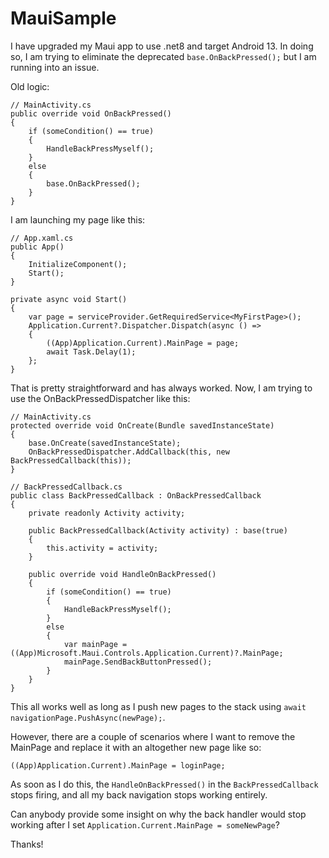 # MauiSample

I have upgraded my Maui app to use .net8 and target Android 13.  In doing so, I am trying to eliminate the deprecated `base.OnBackPressed();` but I am running into an issue.

Old logic:
```
// MainActivity.cs
public override void OnBackPressed()
{
    if (someCondition() == true)
    {
        HandleBackPressMyself();
    }
    else
    {
        base.OnBackPressed();
    }
}
```

I am launching my page like this:

```
// App.xaml.cs
public App()
{
    InitializeComponent();
    Start();
}

private async void Start()
{
    var page = serviceProvider.GetRequiredService<MyFirstPage>();
    Application.Current?.Dispatcher.Dispatch(async () =>
    {
        ((App)Application.Current).MainPage = page;
        await Task.Delay(1);
    };
}
```

That is pretty straightforward and has always worked.  Now, I am trying to use the OnBackPressedDispatcher like this:

```
// MainActivity.cs
protected override void OnCreate(Bundle savedInstanceState)
{
    base.OnCreate(savedInstanceState);
    OnBackPressedDispatcher.AddCallback(this, new BackPressedCallback(this));
}
```

```
// BackPressedCallback.cs
public class BackPressedCallback : OnBackPressedCallback
{
    private readonly Activity activity;

    public BackPressedCallback(Activity activity) : base(true)
    {
        this.activity = activity;
    }

    public override void HandleOnBackPressed()
    {
        if (someCondition() == true)
        {
            HandleBackPressMyself();
        }
        else
        {
            var mainPage = ((App)Microsoft.Maui.Controls.Application.Current)?.MainPage;
            mainPage.SendBackButtonPressed();
        }
    }
}
```

This all works well as long as I push new pages to the stack using `await navigationPage.PushAsync(newPage);`.  

However, there are a couple of scenarios where I want to remove the MainPage and replace it with an altogether new page like so:

`((App)Application.Current).MainPage = loginPage;`

As soon as I do this, the `HandleOnBackPressed()` in the `BackPressedCallback` stops firing, and all my back navigation stops working entirely.  

Can anybody provide some insight on why the back handler would stop working after I set `Application.Current.MainPage = someNewPage`?

Thanks!
